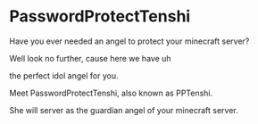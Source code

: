 # PasswordProtectTenshi

Have you ever needed an angel to protect your minecraft server?

Well look no further, cause here we have
uh

the perfect idol angel for you.

Meet PasswordProtectTenshi, also known as PPTenshi.

She will server as the guardian angel of your minecraft server.
